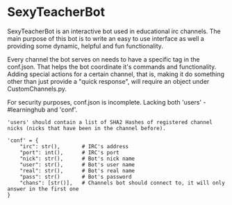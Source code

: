 # SexyTeacherBot

SexyTeacherBot is an interactive bot used in educational irc channels.
The main purpose of this bot is to write an easy to use interface as well a providing some dynamic, helpful and fun functionality.

Every channel the bot serves on needs to have a specific tag in the conf.json. That helps the bot coordinate it's commands and functionality. Adding special actions for a certain channel, that is, making it do something other than just provide a "quick response", will require an object under CustomChannels.py. 


For security purposes, conf.json is incomplete. Lacking both 'users' - #learninghub and 'conf'.

```
'users' should contain a list of SHA2 Hashes of registered channel nicks (nicks that have been in the channel before).

'conf' = {
    "irc": str(),       # IRC's address
    "port": int(),      # IRC's port
    "nick": str(),      # Bot's nick name
    "user": str(),      # Bot's user name
    "real": str(),      # Bot's real name
    "pass": str()       # Bot's password
    "chans": [str()],   # Channels bot should connect to, it will only answer in the first one
}
```
